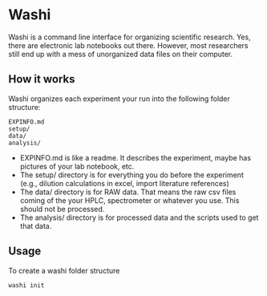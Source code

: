 # Washi

Washi is a command line interface for organizing scientific research.  Yes, there are electronic lab notebooks out there.  However, most researchers still end up with a mess of unorganized data files on their computer.  

## How it works
Washi organizes each experiment your run into the following folder structure:

    EXPINFO.md
    setup/
    data/
    analysis/

- EXPINFO.md is like a readme.  It describes the experiment, maybe has pictures of your lab notebook, etc.
- The setup/ directory is for everything you do before the experiment (e.g., dilution calculations in excel, import literature references)
- The data/ directory is for RAW data.  That means the raw csv files coming of the your HPLC, spectrometer or whatever you use. This should not be processed.
- The analysis/ directory is for processed data and the scripts used to get that data. 


## Usage 

To create a washi folder structure

    washi init
